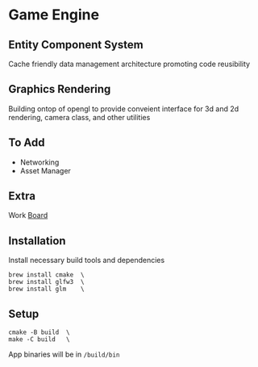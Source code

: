 # Game Engine

## Entity Component System
Cache friendly data management architecture promoting code reusibility

## Graphics Rendering
Building ontop of opengl to provide conveient interface for 3d and 2d rendering, camera class, and other utilities

## To Add
- Networking
- Asset Manager

## Extra
Work [Board](https://trello.com/invite/b/688383f316cef960a338a754/ATTIf696e59453eca4b6a4613315411f7716F03D9181/super-game-engine)

## Installation
Install necessary build tools and dependencies
```
brew install cmake  \
brew install glfw3  \
brew install glm    \
```

## Setup
```
cmake -B build  \
make -C build   \
```

App binaries will be in `/build/bin`
